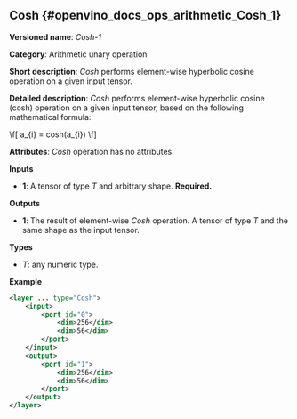 ## Cosh <a name="Cosh"></a> {#openvino_docs_ops_arithmetic_Cosh_1}

**Versioned name**: *Cosh-1*

**Category**: Arithmetic unary operation

**Short description**: *Cosh* performs element-wise hyperbolic cosine operation on a given input tensor.

**Detailed description**: *Cosh* performs element-wise hyperbolic cosine (cosh) operation on a given input tensor, based on the following mathematical formula:

\f[
a_{i} = cosh(a_{i})
\f]

**Attributes**: *Cosh* operation has no attributes.

**Inputs**

* **1**: A tensor of type *T* and arbitrary shape. **Required.**

**Outputs**

* **1**: The result of element-wise *Cosh* operation. A tensor of type *T* and the same shape as the input tensor.

**Types**

* *T*: any numeric type.

**Example**

```xml
<layer ... type="Cosh">
    <input>
        <port id="0">
            <dim>256</dim>
            <dim>56</dim>
        </port>
    </input>
    <output>
        <port id="1">
            <dim>256</dim>
            <dim>56</dim>
        </port>
    </output>
</layer>
```
